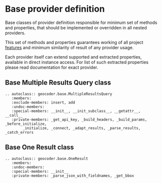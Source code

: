 # Base provider definition

Base classes of provider definition responsible for minimum set of methods and
properties, that should be implemented or overridden in all nested providers.

This set of methods and properties guarantees working of all project [features] and
minimum similarity of result of any provider usage.

Each provider itself can extend supported and extracted properties, available in
direct instance access. For list of such extracted properties please read
documentation for exact provider.

## Base Multiple Results Query class

```{eval-rst}
.. autoclass:: geocoder.base.MultipleResultsQuery
   :members:  
   :exclude-members: insert, add
   :undoc-members:
   :special-members: __init__, __init_subclass__, __getattr__, __call__
   :private-members: _get_api_key, _build_headers, _build_params, _before_initialize,
        _initialize, _connect, _adapt_results, _parse_results, _catch_errors
```

## Base One Result class

```{eval-rst}
.. autoclass:: geocoder.base.OneResult
   :members:
   :undoc-members:
   :special-members: __init__
   :private-members: _parse_json_with_fieldnames, _get_bbox
```

[features]: ../features/index.rst
